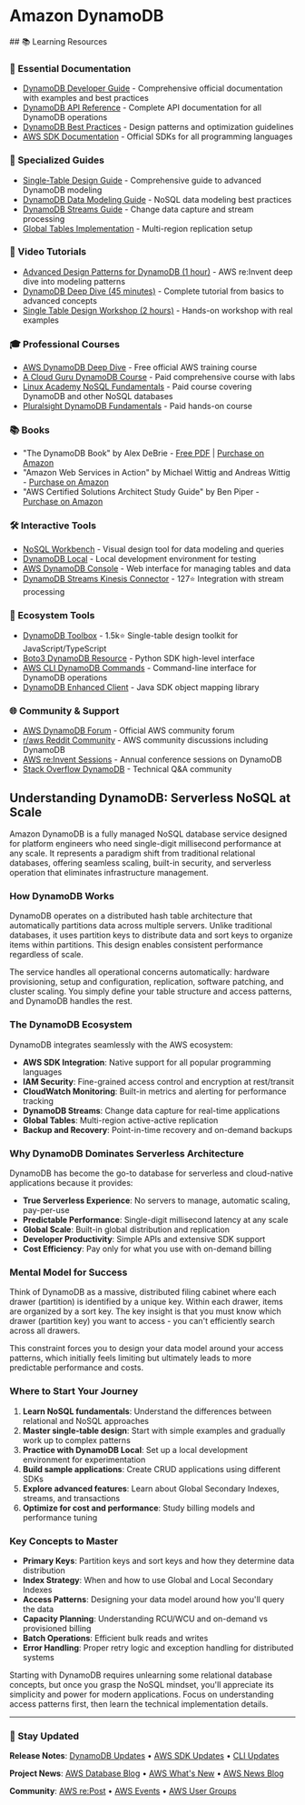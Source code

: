 # Amazon DynamoDB

<GitHubButtons />
## 📚 Learning Resources

### 📖 Essential Documentation
- [DynamoDB Developer Guide](https://docs.aws.amazon.com/amazondynamodb/latest/developerguide/) - Comprehensive official documentation with examples and best practices
- [DynamoDB API Reference](https://docs.aws.amazon.com/amazondynamodb/latest/APIReference/) - Complete API documentation for all DynamoDB operations
- [DynamoDB Best Practices](https://docs.aws.amazon.com/amazondynamodb/latest/developerguide/best-practices.html) - Design patterns and optimization guidelines
- [AWS SDK Documentation](https://aws.amazon.com/developer/tools/) - Official SDKs for all programming languages

### 📝 Specialized Guides
- [Single-Table Design Guide](https://www.alexdebrie.com/posts/dynamodb-single-table/) - Comprehensive guide to advanced DynamoDB modeling
- [DynamoDB Data Modeling Guide](https://docs.aws.amazon.com/amazondynamodb/latest/developerguide/bp-modeling-nosql.html) - NoSQL data modeling best practices
- [DynamoDB Streams Guide](https://docs.aws.amazon.com/amazondynamodb/latest/developerguide/Streams.html) - Change data capture and stream processing
- [Global Tables Implementation](https://docs.aws.amazon.com/amazondynamodb/latest/developerguide/GlobalTables.html) - Multi-region replication setup

### 🎥 Video Tutorials
- [Advanced Design Patterns for DynamoDB (1 hour)](https://www.youtube.com/watch?v=HaEPXoXVf2k) - AWS re:Invent deep dive into modeling patterns
- [DynamoDB Deep Dive (45 minutes)](https://www.youtube.com/watch?v=yvBR71D0nAQ) - Complete tutorial from basics to advanced concepts
- [Single Table Design Workshop (2 hours)](https://www.youtube.com/watch?v=Q6-qWdsa8a4) - Hands-on workshop with real examples

### 🎓 Professional Courses
- [AWS DynamoDB Deep Dive](https://www.aws.training/Details/eLearning?id=65583) - Free official AWS training course
- [A Cloud Guru DynamoDB Course](https://acloudguru.com/course/amazon-dynamodb-deep-dive) - Paid comprehensive course with labs
- [Linux Academy NoSQL Fundamentals](https://acloudguru.com/course/nosql-fundamentals) - Paid course covering DynamoDB and other NoSQL databases
- [Pluralsight DynamoDB Fundamentals](https://www.pluralsight.com/courses/aws-dynamodb-building-nosql-database-driven-applications) - Paid hands-on course

### 📚 Books
- "The DynamoDB Book" by Alex DeBrie - [Free PDF](https://www.dynamodbbook.com/) | [Purchase on Amazon](https://www.amazon.com/DynamoDB-Book-Alex-DeBrie/dp/B08HMGGQ8R)
- "Amazon Web Services in Action" by Michael Wittig and Andreas Wittig - [Purchase on Amazon](https://www.amazon.com/Amazon-Web-Services-Action-Wittig/dp/1617295116)
- "AWS Certified Solutions Architect Study Guide" by Ben Piper - [Purchase on Amazon](https://www.amazon.com/Certified-Solutions-Architect-Study-Guide/dp/1119713080)

### 🛠️ Interactive Tools
- [NoSQL Workbench](https://docs.aws.amazon.com/amazondynamodb/latest/developerguide/workbench.html) - Visual design tool for data modeling and queries
- [DynamoDB Local](https://docs.aws.amazon.com/amazondynamodb/latest/developerguide/DynamoDBLocal.html) - Local development environment for testing
- [AWS DynamoDB Console](https://console.aws.amazon.com/dynamodb) - Web interface for managing tables and data
- [DynamoDB Streams Kinesis Connector](https://github.com/awslabs/dynamodb-streams-kinesis-connector) - 127⭐ Integration with stream processing

### 🚀 Ecosystem Tools
- [DynamoDB Toolbox](https://github.com/jeremydaly/dynamodb-toolbox) - 1.5k⭐ Single-table design toolkit for JavaScript/TypeScript
- [Boto3 DynamoDB Resource](https://boto3.amazonaws.com/v1/documentation/api/latest/reference/services/dynamodb.html) - Python SDK high-level interface
- [AWS CLI DynamoDB Commands](https://docs.aws.amazon.com/cli/latest/reference/dynamodb/) - Command-line interface for DynamoDB operations
- [DynamoDB Enhanced Client](https://docs.aws.amazon.com/sdk-for-java/latest/developer-guide/examples-dynamodb-enhanced.html) - Java SDK object mapping library

### 🌐 Community & Support
- [AWS DynamoDB Forum](https://repost.aws/tags/TA4IvCeWI1TE66q4jEj4Z9zg/amazon-dynamodb) - Official AWS community forum
- [r/aws Reddit Community](https://www.reddit.com/r/aws/) - AWS community discussions including DynamoDB
- [AWS re:Invent Sessions](https://www.youtube.com/c/AmazonWebServices) - Annual conference sessions on DynamoDB
- [Stack Overflow DynamoDB](https://stackoverflow.com/questions/tagged/amazon-dynamodb) - Technical Q&A community

## Understanding DynamoDB: Serverless NoSQL at Scale

Amazon DynamoDB is a fully managed NoSQL database service designed for platform engineers who need single-digit millisecond performance at any scale. It represents a paradigm shift from traditional relational databases, offering seamless scaling, built-in security, and serverless operation that eliminates infrastructure management.

### How DynamoDB Works

DynamoDB operates on a distributed hash table architecture that automatically partitions data across multiple servers. Unlike traditional databases, it uses partition keys to distribute data and sort keys to organize items within partitions. This design enables consistent performance regardless of scale.

The service handles all operational concerns automatically: hardware provisioning, setup and configuration, replication, software patching, and cluster scaling. You simply define your table structure and access patterns, and DynamoDB handles the rest.

### The DynamoDB Ecosystem

DynamoDB integrates seamlessly with the AWS ecosystem:

- **AWS SDK Integration**: Native support for all popular programming languages
- **IAM Security**: Fine-grained access control and encryption at rest/transit
- **CloudWatch Monitoring**: Built-in metrics and alerting for performance tracking
- **DynamoDB Streams**: Change data capture for real-time applications
- **Global Tables**: Multi-region active-active replication
- **Backup and Recovery**: Point-in-time recovery and on-demand backups

### Why DynamoDB Dominates Serverless Architecture

DynamoDB has become the go-to database for serverless and cloud-native applications because it provides:

- **True Serverless Experience**: No servers to manage, automatic scaling, pay-per-use
- **Predictable Performance**: Single-digit millisecond latency at any scale
- **Global Scale**: Built-in global distribution and replication
- **Developer Productivity**: Simple APIs and extensive SDK support
- **Cost Efficiency**: Pay only for what you use with on-demand billing

### Mental Model for Success

Think of DynamoDB as a massive, distributed filing cabinet where each drawer (partition) is identified by a unique key. Within each drawer, items are organized by a sort key. The key insight is that you must know which drawer (partition key) you want to access - you can't efficiently search across all drawers.

This constraint forces you to design your data model around your access patterns, which initially feels limiting but ultimately leads to more predictable performance and costs.

### Where to Start Your Journey

1. **Learn NoSQL fundamentals**: Understand the differences between relational and NoSQL approaches
2. **Master single-table design**: Start with simple examples and gradually work up to complex patterns
3. **Practice with DynamoDB Local**: Set up a local development environment for experimentation
4. **Build sample applications**: Create CRUD applications using different SDKs
5. **Explore advanced features**: Learn about Global Secondary Indexes, streams, and transactions
6. **Optimize for cost and performance**: Study billing models and performance tuning

### Key Concepts to Master

- **Primary Keys**: Partition keys and sort keys and how they determine data distribution
- **Index Strategy**: When and how to use Global and Local Secondary Indexes
- **Access Patterns**: Designing your data model around how you'll query the data
- **Capacity Planning**: Understanding RCU/WCU and on-demand vs provisioned billing
- **Batch Operations**: Efficient bulk reads and writes
- **Error Handling**: Proper retry logic and exception handling for distributed systems

Starting with DynamoDB requires unlearning some relational database concepts, but once you grasp the NoSQL mindset, you'll appreciate its simplicity and power for modern applications. Focus on understanding access patterns first, then learn the technical implementation details.

---

### 📡 Stay Updated

**Release Notes**: [DynamoDB Updates](https://aws.amazon.com/dynamodb/whats-new/) • [AWS SDK Updates](https://github.com/aws/aws-sdk) • [CLI Updates](https://github.com/aws/aws-cli/releases)

**Project News**: [AWS Database Blog](https://aws.amazon.com/blogs/database/) • [AWS What's New](https://aws.amazon.com/new/) • [AWS News Blog](https://aws.amazon.com/blogs/aws/)

**Community**: [AWS re:Post](https://repost.aws/) • [AWS Events](https://aws.amazon.com/events/) • [AWS User Groups](https://aws.amazon.com/developer/community/usergroups/)